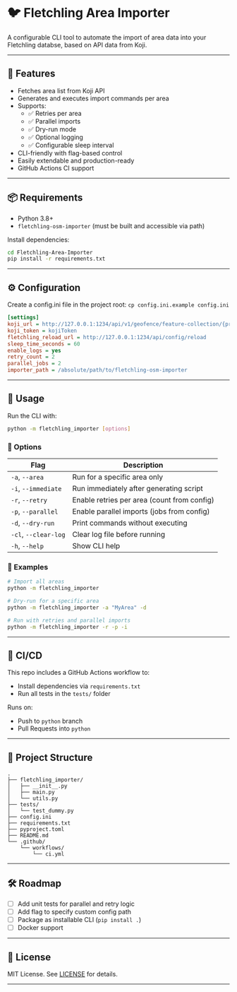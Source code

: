 # 🐦 Fletchling Area Importer

A configurable CLI tool to automate the import of area data into your Fletchling databse, based on API data from Koji.

---

## 🚀 Features

- Fetches area list from Koji API
- Generates and executes import commands per area
- Supports:
  - ✅ Retries per area
  - ✅ Parallel imports
  - ✅ Dry-run mode
  - ✅ Optional logging
  - ✅ Configurable sleep interval
- CLI-friendly with flag-based control
- Easily extendable and production-ready
- GitHub Actions CI support

---

## 📦 Requirements

- Python 3.8+
- `fletchling-osm-importer` (must be built and accessible via path)

Install dependencies:

```bash
cd Fletchling-Area-Importer
pip install -r requirements.txt
```

---

## ⚙️ Configuration
Create a config.ini file in the project root:
`cp config.ini.example config.ini`

```ini
[settings]
koji_url = http://127.0.0.1:1234/api/v1/geofence/feature-collection/{project}
koji_token = kojiToken
fletchling_reload_url = http://127.0.0.1:1234/api/config/reload
sleep_time_seconds = 60
enable_logs = yes
retry_count = 2
parallel_jobs = 2
importer_path = /absolute/path/to/fletchling-osm-importer
```

---

## 🧪 Usage

Run the CLI with:

```bash
python -m fletchling_importer [options]
```

### 🔹 Options

| Flag | Description |
|------|-------------|
| `-a`, `--area`         | Run for a specific area only |
| `-i`, `--immediate`    | Run immediately after generating script |
| `-r`, `--retry`        | Enable retries per area (count from config) |
| `-p`, `--parallel`     | Enable parallel imports (jobs from config) |
| `-d`, `--dry-run`      | Print commands without executing |
| `-cl`, `--clear-log`   | Clear log file before running |
| `-h`, `--help`         | Show CLI help |

### 🔹 Examples

```bash
# Import all areas
python -m fletchling_importer

# Dry-run for a specific area
python -m fletchling_importer -a "MyArea" -d

# Run with retries and parallel imports
python -m fletchling_importer -r -p -i
```

---

## 🧪 CI/CD

This repo includes a GitHub Actions workflow to:

- Install dependencies via `requirements.txt`
- Run all tests in the `tests/` folder

Runs on:
- Push to `python` branch
- Pull Requests into `python`

---

## 📁 Project Structure

```text
.
├── fletchling_importer/
│   ├── __init__.py
│   ├── main.py
│   └── utils.py
├── tests/
│   └── test_dummy.py
├── config.ini
├── requirements.txt
├── pyproject.toml
├── README.md
└── .github/
    └── workflows/
        └── ci.yml
```

---

## 🛠️ Roadmap

- [ ] Add unit tests for parallel and retry logic
- [ ] Add flag to specify custom config path
- [ ] Package as installable CLI (`pip install .`)
- [ ] Docker support

---

## 📃 License

MIT License. See [LICENSE](LICENSE) for details.

---
